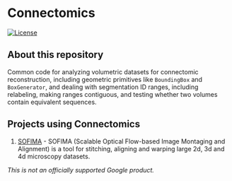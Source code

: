 # Connectomics

[![License](https://img.shields.io/badge/License-Apache%202.0-blue.svg)](https://opensource.org/licenses/Apache-2.0)


## About this repository

Common code for analyzing volumetric datasets for connectomic reconstruction, including geometric primitives like `BoundingBox` and `BoxGenerator`, and dealing with segmentation ID ranges, including relabeling, making ranges contiguous, and testing whether two volumes contain equivalent sequences.

## Projects using Connectomics

1. [SOFIMA](https://www.github.com/google-research/sofima) - SOFIMA (Scalable Optical Flow-based Image Montaging and Alignment) is a tool for stitching, aligning and warping large 2d, 3d and 4d microscopy datasets.


_This is not an officially supported Google product._